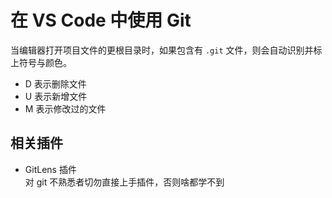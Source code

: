 # 在 VS Code 中使用 Git

当编辑器打开项目文件的更根目录时，如果包含有 `.git` 文件，则会自动识别并标上符号与颜色。

- D 表示删除文件
- U 表示新增文件
- M 表示修改过的文件

## 相关插件

- GitLens 插件  
  对 git 不熟悉者切勿直接上手插件，否则啥都学不到

